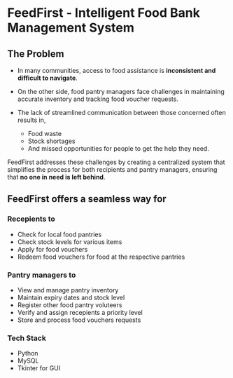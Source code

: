# FeedFirst - Intelligent Food Bank Management System

## The Problem

- In many communities, access to food assistance is **inconsistent and difficult to navigate**.

- On the other side, food pantry managers face challenges in maintaining accurate inventory and tracking food voucher requests.

- The lack of streamlined communication between those concerned often results in,
    - Food waste
    - Stock shortages
    - And missed opportunities for people to get the help they need.

FeedFirst addresses these challenges by creating a centralized system that simplifies the process for both recipients and pantry managers, ensuring that **no one in need is left behind**.

## FeedFirst offers a seamless way for

### Recepients to

- Check for local food pantries  
- Check stock levels for various items  
- Apply for food vouchers  
- Redeem food vouchers for food at the respective pantries

### Pantry managers to

- View and manage pantry inventory
- Maintain expiry dates and stock level
- Register other food pantry voluteers
- Verify and assign recepients a priority level
- Store and process food vouchers requests  

### Tech Stack

- Python
- MySQL
- Tkinter for GUI


